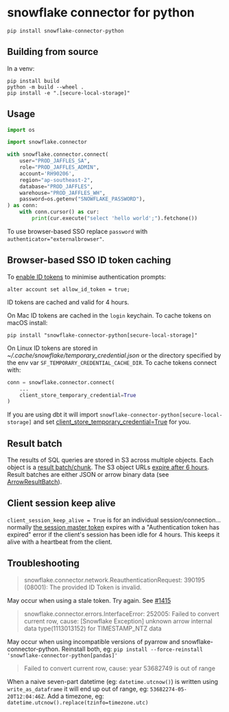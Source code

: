 # snowflake connector for python

```
pip install snowflake-connector-python
```

## Building from source

In a venv:

```
pip install build
python -m build --wheel .
pip install -e ".[secure-local-storage]"
```

## Usage

```python
import os

import snowflake.connector

with snowflake.connector.connect(
    user="PROD_JAFFLES_SA",
    role="PROD_JAFFLES_ADMIN",
    account='RH90206',
    region="ap-southeast-2",
    database="PROD_JAFFLES",
    warehouse="PROD_JAFFLES_WH",
    password=os.getenv("SNOWFLAKE_PASSWORD"),
) as conn:
    with conn.cursor() as cur:
        print(cur.execute("select 'hello world';").fetchone())
```

To use browser-based SSO replace `password` with `authenticator="externalbrowser"`.

## Browser-based SSO ID token caching

To [enable ID tokens](https://docs.snowflake.com/en/user-guide/admin-security-fed-auth-use.html#using-connection-caching-to-minimize-the-number-of-prompts-for-authentication-optional) to minimise authentication prompts:

```
alter account set allow_id_token = true;
```

ID tokens are cached and valid for 4 hours.

On Mac ID tokens are cached in the `login` keychain. To cache tokens on macOS install:

```
pip install "snowflake-connector-python[secure-local-storage]"
```

On Linux ID tokens are stored in _~/.cache/snowflake/temporary_credential.json_ or the directory specified by the env var `SF_TEMPORARY_CREDENTIAL_CACHE_DIR`. To cache tokens connect with:

```python
conn = snowflake.connector.connect(
    ...
    client_store_temporary_credential=True
)
```

If you are using dbt it will import `snowflake-connector-python[secure-local-storage]` and set [client_store_temporary_credential=True](https://github.com/dbt-labs/dbt-snowflake/blob/d9f8655/dbt/adapters/snowflake/connections.py#L150) for you.

## Result batch

The results of SQL queries are stored in S3 across multiple objects. Each object is a [result batch/chunk](https://github.com/snowflakedb/snowflake-connector-python/blob/4384345c3aa72ca2070a88e10cbb16af75af4c5e/src/snowflake/connector/result_batch.py#L208). The S3 object URLs [expire after 6 hours](https://github.com/snowflakedb/snowflake-connector-python/blob/4384345c3aa72ca2070a88e10cbb16af75af4c5e/src/snowflake/connector/result_batch.py#L221). Result batches are either JSON or arrow binary data (see [ArrowResultBatch](https://github.com/snowflakedb/snowflake-connector-python/blob/4384345c3aa72ca2070a88e10cbb16af75af4c5e/src/snowflake/connector/result_batch.py#L541)).

## Client session keep alive

`client_session_keep_alive = True` is for an individual session/connection... normally [the session master token](https://community.snowflake.com/s/article/Authentication-token-has-expired-The-user-must-authenticate-again) expires with a "Authentication token has expired" error if the client's session has been idle for 4 hours. This keeps it alive with a heartbeat from the client.

## Troubleshooting

> snowflake.connector.network.ReauthenticationRequest: 390195 (08001): The provided ID Token is invalid.

May occur when using a stale token. Try again. See [#1415](https://github.com/snowflakedb/snowflake-connector-python/issues/1415#issuecomment-1414927724)

> snowflake.connector.errors.InterfaceError: 252005: Failed to convert current row, cause: [Snowflake Exception] unknown arrow internal data type(1113013152) for TIMESTAMP_NTZ data

May occur when using incompatible versions of pyarrow and snowflake-connector-python. Reinstall both, eg: `pip install --force-reinstall 'snowflake-connector-python[pandas]'`

> Failed to convert current row, cause: year 53682749 is out of range

When a naive seven-part datetime (eg: `datetime.utcnow()`) is written using `write_as_dataframe` it will end up out of range, eg: `53682274-05-20T12:04:46Z`. Add a timezone, eg: `datetime.utcnow().replace(tzinfo=timezone.utc)`
